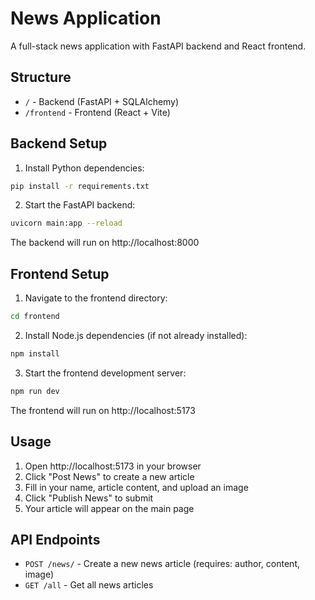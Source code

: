 # News Application

A full-stack news application with FastAPI backend and React frontend.

## Structure

- `/` - Backend (FastAPI + SQLAlchemy)
- `/frontend` - Frontend (React + Vite)


## Backend Setup

1. Install Python dependencies:
```bash
pip install -r requirements.txt
```

2. Start the FastAPI backend:
```bash
uvicorn main:app --reload
```

The backend will run on http://localhost:8000

## Frontend Setup

1. Navigate to the frontend directory:
```bash
cd frontend
```

2. Install Node.js dependencies (if not already installed):
```bash
npm install
```

3. Start the frontend development server:
```bash
npm run dev
```

The frontend will run on http://localhost:5173

## Usage

1. Open http://localhost:5173 in your browser
2. Click "Post News" to create a new article
3. Fill in your name, article content, and upload an image
4. Click "Publish News" to submit
5. Your article will appear on the main page

## API Endpoints

- `POST /news/` - Create a new news article (requires: author, content, image)
- `GET /all` - Get all news articles
